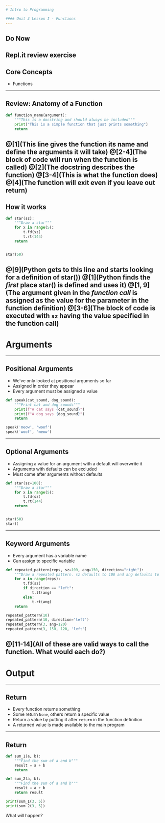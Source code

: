 ```yaml
---
# Intro to Programming

#### Unit 3 Lesson I - Functions
---
```

## Do Now

Repl.it review exercise
---
## Core Concepts

* Functions
---
## Review: Anatomy of a Function

```python
def function_name(argument):
    """This is a docstring and should always be included"""
    print("This is a simple function that just prints something")
    return
```
@[1](This line gives the function its name and define the arguments it will take)
@[2-4](The block of code will run when the function is called)
@[2](The docstring describes the function)
@[3-4](This is what the function does)
@[4](The function will exit even if you leave out return)
---
## How it works

```python
def star(sz):
    """Draw a star"""
    for x in range(5):
        t.fd(sz)
        t.rt(144)
    return


star(50)
```
@[9](Python gets to this line and starts looking for a definition of star())
@[1](Python finds the *first* place star() is defined and uses it)
@[1, 9](The argument given in the *function call* is assigned as the value for the parameter in the function definition)
@[3-6](The block of code is executed with `sz` having the value specified in the function call)
---
# Arguments
---
## Positional Arguments

* We've only looked at positional arguments so far
* Assigned in order they appear
* Every argument must be assigned a value

```python
def speak(cat_sound, dog_sound):
    """Print cat and dog sounds"""
    print(f"A cat says {cat_sound}")
    print(f"A dog says {dog_sound}")
    return

speak('meow', 'woof')
speak('woof', 'meow')
```
---
## Optional Arguments

* Assigning a value for an argument with a default will overwrite it
* Arguments with defaults can be excluded
* Must come after arguments without defaults

```python
def star(sz=100):
    """Draw a star"""
    for x in range(5):
        t.fd(sz)
        t.rt(144)
    return


star(50)
star()
```
---
## Keyword Arguments

* Every argument has a variable name
* Can assign to specific variable

```python
def repeated_pattern(reps, sz=100, ang=150, direction="right"):
    """Draw a repeated pattern. sz defaults to 100 and ang defaults to 150"""
    for x in range(reps):
        t.fd(sz)
        if direction == "left":
            t.lt(ang)
        else:
            t.rt(ang)
    return

repeated_pattern(10)
repeated_pattern(10, direction='left')
repeated_pattern(3, ang=120)
repeated_pattern(3, 150, 120, 'left')
```
@[11-14](All of these are valid ways to call the function. What would each do?)
---
# Output
---
## Return

* Every function returns something
* Some return `None`, others return a specific value
* Return a value by putting it after `return` in the function definition
* A returned value is made available to the main program
---
## Return

```python
def sum_1(a, b):
    """Find the sum of a and b"""
    result = a + b
    return

def sum_2(a, b):
    """Find the sum of a and b"""
    result = a + b
    return result

print(sum_1(3, 5))
print(sum_2(3, 5))
```

What will happen?
